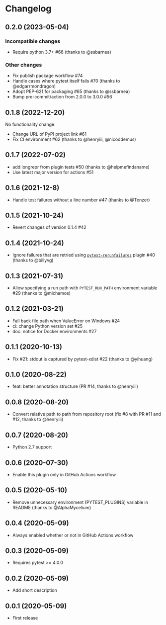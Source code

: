 # Changelog

## 0.2.0 (2023-05-04)

### Incompatible changes

- Require python 3.7+ #66 (thanks to @ssbarnea)

### Other changes

- Fix publish package workflow #74
- Handle cases where pytest itself fails #70 (thanks to @edgarrmondragon)
- Adopt PEP-621 for packaging #65 (thanks to @ssbarnea)
- Bump pre-commit/action from 2.0.0 to 3.0.0 #56

## 0.1.8 (2022-12-20)

No functionality change.
- Change URL of PyPI project link #61
- Fix CI environment #62 (thanks to @henryiii, @nicoddemus)

## 0.1.7 (2022-07-02)

- add longrepr from plugin tests #50 (thanks to @helpmefindaname)
- Use latest major version for actions #51

## 0.1.6 (2021-12-8)

- Handle test failures without a line number #47 (thanks to @Tenzer)

## 0.1.5 (2021-10-24)

- Revert changes of version 0.1.4 #42

## 0.1.4 (2021-10-24)

- Ignore failures that are retried using [`pytest-rerunfailures`](https://pypi.org/project/pytest-rerunfailures/) plugin #40 (thanks to @billyvg)

## 0.1.3 (2021-07-31)

- Allow specifying a run path with `PYTEST_RUN_PATH` environment variable #29 (thanks to @michamos)

## 0.1.2 (2021-03-21)

- Fall back file path when ValueError on Windows #24
- ci: change Python version set #25
- doc: notice for Docker environments #27

## 0.1.1 (2020-10-13)

- Fix #21: stdout is captured by pytest-xdist #22 (thanks to @yihuang)

## 0.1.0 (2020-08-22)

- feat: better annotation structure (PR #14, thanks to @henryiii)

## 0.0.8 (2020-08-20)

- Convert relative path to path from repository root (fix #8 with PR #11 and #12, thanks to @henryiii)

## 0.0.7 (2020-08-20)

- Python 2.7 support

## 0.0.6 (2020-07-30)

- Enable this plugin only in GitHub Actions workflow

## 0.0.5 (2020-05-10)

- Remove unnecessary environment (PYTEST_PLUGINS) variable in README (thanks to @AlphaMycelium)

## 0.0.4 (2020-05-09)

- Always enabled whether or not in GitHub Actions workflow

## 0.0.3 (2020-05-09)

- Requires pytest >= 4.0.0

## 0.0.2 (2020-05-09)

- Add short description

## 0.0.1 (2020-05-09)

- First release
